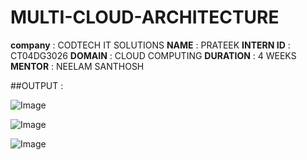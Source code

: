 # MULTI-CLOUD-ARCHITECTURE
**company** : CODTECH IT SOLUTIONS
**NAME** : PRATEEK
**INTERN ID** : CT04DG3026
**DOMAIN** : CLOUD COMPUTING
**DURATION** : 4 WEEKS
**MENTOR** : NEELAM SANTHOSH

##OUTPUT : 

![Image](https://github.com/user-attachments/assets/0be3873e-2ac5-40b9-a9e9-3113d574171c)


![Image](https://github.com/user-attachments/assets/8840258f-c92d-4bee-915a-953dd54c8faa)



![Image](https://github.com/user-attachments/assets/63104598-31f3-423e-b1c4-4546eb3e9f33)



